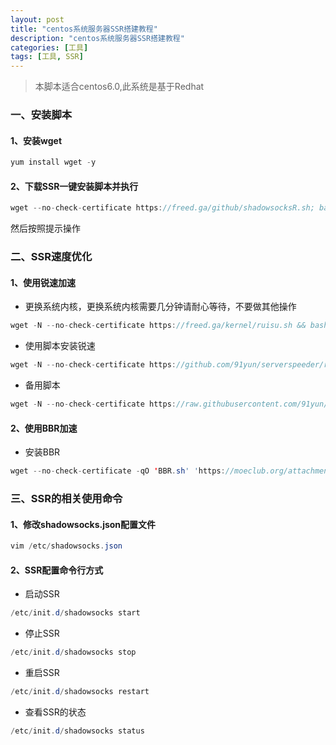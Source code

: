 ```yaml
---
layout: post
title: "centos系统服务器SSR搭建教程"
description: "centos系统服务器SSR搭建教程"
categories: [工具]
tags: [工具, SSR]
---
```



>本脚本适合centos6.0,此系统是基于Redhat

###  一、安装脚本
#### 1、安装wget

```Java
yum install wget -y
```

#### 2、下载SSR一键安装脚本并执行

```Java
wget --no-check-certificate https://freed.ga/github/shadowsocksR.sh; bash shadowsocksR.sh
```
然后按照提示操作

### 二、SSR速度优化
#### 1、使用锐速加速
- 更换系统内核，更换系统内核需要几分钟请耐心等待，不要做其他操作

```Java
wget -N --no-check-certificate https://freed.ga/kernel/ruisu.sh && bash ruisu.sh
```

- 使用脚本安装锐速

```Java
wget -N --no-check-certificate https://github.com/91yun/serverspeeder/raw/master/serverspeeder.sh && bash serverspeeder.sh
```
- 备用脚本

```Java
wget -N --no-check-certificate https://raw.githubusercontent.com/91yun/serverspeeder/master/serverspeeder-all.sh && bash serverspeeder-all.sh
```

#### 2、使用BBR加速
- 安装BBR

```Java
wget --no-check-certificate -qO 'BBR.sh' 'https://moeclub.org/attachment/LinuxShell/BBR.sh' && chmod a+x BBR.sh && bash BBR.sh -f
```

### 三、SSR的相关使用命令
#### 1、修改shadowsocks.json配置文件

```Java
vim /etc/shadowsocks.json
```
#### 2、SSR配置命令行方式
- 启动SSR

```Java
/etc/init.d/shadowsocks start
```

- 停止SSR

```Java
/etc/init.d/shadowsocks stop
```

-  重启SSR

```Java
/etc/init.d/shadowsocks restart
```

- 查看SSR的状态

```Java
/etc/init.d/shadowsocks status
```
